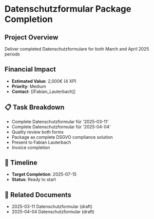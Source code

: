 
# Datenschutzformular Package Completion

## Project Overview
Deliver completed Datenschutzformulare for both March and April 2025 periods

## Financial Impact
- **Estimated Value**: 2,000€ (4 XP)
- **Priority**: Medium
- **Contact**: [[Fabian_Lauterbach]]

## 📋 Task Breakdown
- Complete Datenschutzformular für '2025-03-11'
- Complete Datenschutzformular für '2025-04-04' 
- Quality review both forms
- Package as complete DSGVO compliance solution
- Present to Fabian Lauterbach
- Invoice completion

## 📅 Timeline
- **Target Completion**: 2025-07-15
- **Status**: Ready to start

## 📄 Related Documents
- 2025-03-11 Datenschutzformular (draft)
- 2025-04-04 Datenschutzformular (draft)